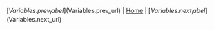 ﻿[$Variables.prev_label]($Variables.prev_url) | [Home](index.md) | [$Variables.next_label]($Variables.next_url)
